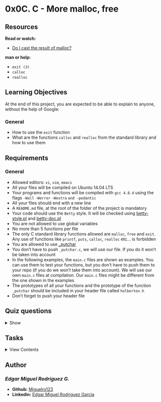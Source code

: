 # 0x0C. C - More malloc, free

## Resources

**Read or watch:**

- [Do I cast the result of malloc?](https://stackoverflow.com/questions/605845/do-i-cast-the-result-of-malloc)

**man or help:**

- `exit (3)`
- `calloc`
- `realloc`

## Learning Objectives

At the end of this project, you are expected to be able to explain to anyone, without the help of Google:

### General

- How to use the `exit` function
- What are the functions `calloc` and `realloc` from the standard library and how to use them

## Requirements

### General

- Allowed editors: `vi`, `vim`, `emacs`
- All your files will be compiled on Ubuntu 14.04 LTS
- Your programs and functions will be compiled with `gcc 4.8.4` using the flags `-Wall` `-Werror` `-Wextra` `and -pedantic`
- All your files should end with a new line
- A `README.md` file, at the root of the folder of the project is mandatory
- Your code should use the `Betty` style. It will be checked using [betty-style.pl](https://github.com/holbertonschool/Betty/blob/master/betty-style.pl) and [betty-doc.pl](https://github.com/holbertonschool/Betty/blob/master/betty-doc.pl)
- You are not allowed to use global variables
- No more than 5 functions per file
- The only C standard library functions allowed are `malloc`, `free` and `exit`. Any use of functions like `printf`, `puts`, `calloc`, `realloc` etc… is forbidden
- You are allowed to use [_putchar](https://github.com/holbertonschool/_putchar.c/blob/master/_putchar.c)
- You don’t have to push `_putchar.c`, we will use our file. If you do it won’t be taken into account
- In the following examples, the `main.c` files are shown as examples. You can use them to test your functions, but you don’t have to push them to your repo (if you do we won’t take them into account). We will use our own `main.c` files at compilation. Our `main.c` files might be different from the one shown in the examples
- The prototypes of all your functions and the prototype of the function `_putchar` should be included in your header file called `holberton.h`
- Don’t forget to push your header file

## Quiz questions

<details>
<summary>Show</summary>
  
### Question #0

To allocate enough space for an array of 10 integers (on a 64bit, Linux machine), I can use:

- [ ] malloc(64 * 10)
- [ ] malloc(10 * int)
- [x] malloc(10 * sizeof(int))

## Question #1

If I want to copy the string “Holberton” into a new space in memory, I can use this statement to reserve enough space for it (select all valid answers):

- [x] malloc(sizeof(“Holberton”))
- [ ] malloc(strlen(“Holberton”))
- [ ] malloc(9)
- [x] malloc(10)
- [ ] malloc(sizeof(“Holberton”) + 1)
- [x] malloc(strlen(“Holberton”) + 1)

### Question #2

malloc returns a pointer

- [x] True
- [ ] False

### Question #3

malloc returns an address

- [x] True
- [ ] False

### Question #4

What is wrong with this code:
```

int cp(void)
{
    char *s;

    s = malloc(10);
    strcpy(s, "Holberton");
    return (0);
}
```

- [ ] You don’t have enough space to store the copy of the string “holberton”
- [x] There is no comment
- [ ] You can’t call `strcpy` with a string literal
- [x] malloc can fail so we should check its return value all the time before using the pointers returned by the function.

### Question #5

You can do this:
```
free("Holberton");
```

- [ ] Yes
- [x] No

### Question #6

You can do this:
```
char str[] = "Holberton";

free (str);
```

- [ ] Yes
- [x] No

### Question #7
 
You can do this:
```
char *s;

s = strdup("Holberton");
if (s != NULL)
{
    free(s);
}
```

- [x] Yes
- [ ] No

### Question #8

The memory space reserved when calling `malloc` is on:

- [ ] The stack
- [x] The heap

### Question #9

What will you see on the terminal?
```
int main(void)
{
    int *ptr;

    *ptr = 98;
    printf("%d\n", *ptr);
    return (0);
}
```

- [ ] 0
- [ ] 98
- [ ] It doesn’t compile
- [x] Segmentation Fault

</details>

## Tasks

<details>
<summary>View Contents</summary>



</details>

## Author
### _Edgar Miguel Rodríguez G._

- **Github:** [Miguelro123](https://github.com/Miguelro123) 
- **Linkedin:** [Edgar Miguel Rodriguez Garcia](https://www.linkedin.com/in/edgar-miguel-rodriguez-garcia-20a5281a2/)
